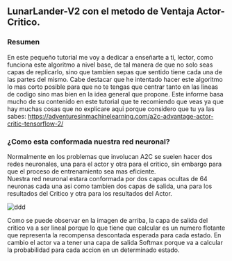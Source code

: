 ## LunarLander-V2 con el metodo de Ventaja Actor-Critico.

### Resumen
En este pequeño tutorial me voy a dedicar a enseñarte a ti, lector, como funciona este algoritmo a nivel base, de tal manera de que no solo seas capas de replicarlo, sino que tambien sepas que sentido tiene cada una de las partes del mismo. Cabe destacar que he intentado hacer este algoritmo lo mas corto posible para que no te tengas que centrar tanto en las lineas de codigo sino mas bien en la idea general que propone. Este informe basa mucho de su contenido en este tutorial que te recomiendo que veas ya que hay muchas cosas que no explicare aqui porque considero que tu ya las sabes: https://adventuresinmachinelearning.com/a2c-advantage-actor-critic-tensorflow-2/

### ¿Como esta conformada nuestra red neuronal? 
Normalmente en los problemas que involucan A2C se suelen hacer dos redes neuronales, una para el actor y otra para el critico, sin embargo para que el proceso de entrenamiento sea mas eficiente.  
Nuestra red neuronal estara conformada por dos capas ocultas de 64 neuronas cada una asi como tambien dos capas de salida, una para los resultados del Critico y otra para los resultados del Actor.

![ddd](https://user-images.githubusercontent.com/95035101/204020524-dc8f3de2-18c0-4870-b134-d22c229e358c.png)

Como se puede observar en la imagen de arriba, la capa de salida del critico va a ser lineal porque lo que tiene que calcular es un numero flotante que representa la recompensa descontada esperada para cada estado. En cambio el actor va a tener una capa de salida Softmax porque va a calcular la probabilidad para cada accion en un determinado estado.
